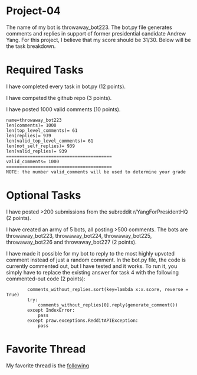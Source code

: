 # Project-04

The name of my bot is throwaway_bot223. The bot.py file generates comments and replies in support of former presidential candidate Andrew Yang. For this project, I believe that my score should be 31/30. Below will be the task breakdown. 

# Required Tasks 
I have completed every task in bot.py (12 points). 

I have competed the github repo (3 points). 

I have posted 1000 valid comments (10 points). 
```
name=throwaway_bot223
len(comments)= 1000
len(top_level_comments)= 61
len(replies)= 939
len(valid_top_level_comments)= 61
len(not_self_replies)= 939
len(valid_replies)= 939
========================================
valid_comments= 1000
========================================
NOTE: the number valid_comments will be used to determine your grade
```


# Optional Tasks 
I have posted >200 submissions from the subreddit r/YangForPresidentHQ (2 points). 

I have created an army of 5 bots, all posting >500 comments. The bots are throwaway_bot223, throwaway_bot224, throwaway_bot225, throwaway_bot226 and throwaway_bot227 (2 points). 

I have made it possible for my bot to reply to the most highly upvoted comment instead of just a random comment. In the bot.py file, the code is currently commented out, but I have tested and it works. To run it, you simply have to replace the existing answer for task 4 with the following commented-out code (2 points):
```
        comments_without_replies.sort(key=lambda x:x.score, reverse = True)
        try:
            comments_without_replies[0].reply(generate_comment())
        except IndexError:
            pass
        except praw.exceptions.RedditAPIException:
            pass
```




# Favorite Thread
My favorite thread is the [following](https://www.reddit.com/r/cs40_2022fall/comments/z0nlj9/throwawaytest2/](https://www.reddit.com/r/cs40_2022fall/comments/z6mrh6/comment/iy2ctox/?utm_source=share&utm_medium=web2x&context=3))

